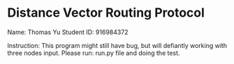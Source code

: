 # Distance Vector Routing Protocol
Name: Thomas Yu
Student ID: 916984372

Instruction: This program might still have bug, but will defiantly working with three nodes input.
Please run: run.py file and doing the test. 